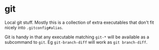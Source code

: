 # git

Local git stuff. Mostly this is a collection of extra executables that don't fit nicely into `.gitconfig#alias`.

Git is handy in that any executable matching `git-*` will be available as a subcommand to `git`. Eg `git-branch-diff` will work as `git branch-diff`.
